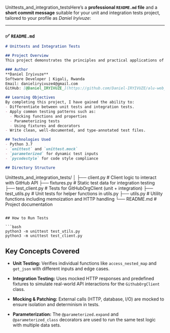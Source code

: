 Unittests_and_integration_testsHere’s a **professional `README.md` file** and a **short commit message** suitable for your unit and integration tests project, tailored to your profile as *Daniel Iryivuze*:

---

### ✅ `README.md`

```markdown
# Unittests and Integration Tests

## Project Overview
This project demonstrates the principles and practical applications of **unit testing** and **integration testing** using Python's `unittest` framework. It emphasizes the importance of mocking, parameterization, and memoization for effective and efficient test coverage.

### Author
**Daniel Iryivuze**  
Software Developer | Kigali, Rwanda  
Email: danieliryivuze4@gmail.com  
GitHub: [@Daniel_IRYIVUZE_](https://github.com/Daniel-IRYIVUZE/alu-web_back_end.git)

## Learning Objectives
By completing this project, I have gained the ability to:
- Differentiate between unit tests and integration tests.
- Apply common testing patterns such as:
  - Mocking functions and properties
  - Parameterizing tests
  - Using fixtures and decorators
- Write clean, well-documented, and type-annotated test files.

## Technologies Used
- Python 3.7
- `unittest` and `unittest.mock`
- `parameterized` for dynamic test inputs
- `pycodestyle` for code style compliance

## Directory Structure

```

Unittests\_and\_integration\_tests/
│
├── client.py              # Client logic to interact with GitHub API
├── fixtures.py            # Static test data for integration testing
├── test\_client.py         # Tests for GitHubOrgClient (unit + integration)
├── test\_utils.py          # Unit tests for helper functions in utils.py
├── utils.py               # Utility functions including memoization and HTTP handling
└── README.md              # Project documentation

````

## How to Run Tests

```bash
python3 -m unittest test_utils.py
python3 -m unittest test_client.py
````

## Key Concepts Covered

* **Unit Testing:**
  Verifies individual functions like `access_nested_map` and `get_json` with different inputs and edge cases.

* **Integration Testing:**
  Uses mocked HTTP responses and predefined fixtures to simulate real-world API interactions for the `GithubOrgClient` class.

* **Mocking & Patching:**
  External calls (HTTP, database, I/O) are mocked to ensure isolation and determinism in tests.

* **Parameterization:**
  The `@parameterized.expand` and `@parameterized_class` decorators are used to run the same test logic with multiple data sets.
